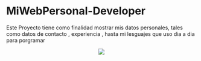 # MiWebPersonal-Developer
Este Proyecto tiene como finalidad mostrar mis datos personales, tales como datos de contacto , experiencia , hasta mi lesguajes que uso dia a dia para porgramar

<p align="center">
  <kbd>
    <img src="https://ibb.co/M5SyS1B"></img>
  </kbd>
</p>
